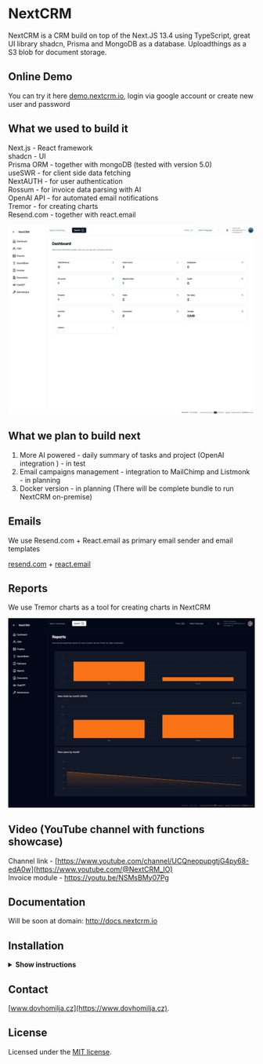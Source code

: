 # NextCRM

NextCRM is a CRM build on top of the Next.JS 13.4 using TypeScript, great UI library shadcn, Prisma and MongoDB as a database. Uploadthings as a S3 blob for document storage.

## Online Demo

You can try it here [demo.nextcrm.io](https://demo.nextcrm.io), login via google account or create new user and password

## What we used to build it

Next.js - React framework</br>
shadcn - UI</br>
Prisma ORM - together with mongoDB (tested with version 5.0)</br>
useSWR - for client side data fetching</br>
NextAUTH - for user authentication</br>
Rossum - for invoice data parsing with AI</br>
OpenAI API - for automated email notifications</br>
Tremor - for creating charts</br>
Resend.com - together with react.email </br>

![hero](/public/og.png)

## What we plan to build next

1. More AI powered - daily summary of tasks and project (OpenAI integration ) - in test
2. Email campaigns management - integration to MailChimp and Listmonk - in planning
3. Docker version - in planning (There will be complete bundle to run NextCRM on-premise)

## Emails

We use Resend.com + React.email as primary email sender and email templates

[resend.com](https://resend.com) + [react.email](https://react.email)

## Reports

We use Tremor charts as a tool for creating charts in NextCRM

![hero](/public/reports.png)

## Video (YouTube channel with functions showcase)

Channel link - [https://www.youtube.com/channel/UCQneopupgtjG4py68-edA0w](https://www.youtube.com/@NextCRM_IO)
</br>
Invoice module - https://youtu.be/NSMsBMy07Pg

## Documentation

Will be soon at domain: http://docs.nextcrm.io

## Installation

<details><summary><b>Show instructions</b></summary>

1. Install the preset:

   ```sh
   npm install
   ```

2. .env + .env.local - Change .env.example to .env and .env.local.example to .env.local

**.env**

> > - You will need mongodb URI string for Prisma ORM

**.env.local**

> > - NextAUTH - for auth
> > - uploadthings - for storing files
> > - rossum - for invoice data exporting
> > - openAI - for automatic Project management assistant
> > - SMPT and IMAP for emails

3. Init Prisma

   ```sh
    npx prisma generate
    npx prisma db push
   ```

4. Run app on local

   ```sh
   npm run dev
   ```

5. Import initial data from initial-data folder

</details>

## Contact

[www.dovhomilja.cz](https://www.dovhomilja.cz).

## License

Licensed under the [MIT license](https://github.com/pdovhomilja/nextcrm-app/blob/main/LICENSE.md).
